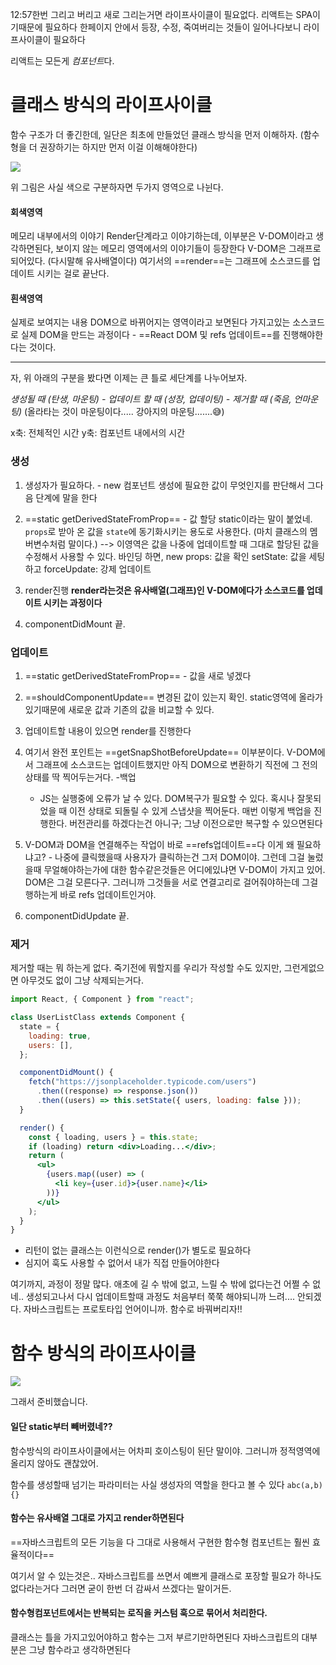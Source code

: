 12:57한번 그리고 버리고 새로 그리는거면 라이프사이클이 필요없다.
리액트는 SPA이기때문에 필요하다
한페이지 안에서 등장, 수정, 죽여버리는 것들이 일어나다보니 라이프사이클이 필요하다

리액트는 모든게 *컴포넌트*다.


# 클래스 방식의 라이프사이클

함수 구조가 더 좋긴한데, 일단은 최초에 만들었던 클래스 방식을 먼저 이해하자.
(함수형을 더 권장하기는 하지만 먼저 이걸 이해해야한다)

![](https://i.imgur.com/9pAeAfB.png)

위 그림은 사실 색으로 구분하자면 두가지 영역으로 나뉜다.

#### 회색영역
메모리 내부에서의 이야기
Render단계라고 이야기하는데, 이부분은 V-DOM이라고 생각하면된다,
보이지 않는 메모리 영역에서의 이야기들이 등장한다
V-DOM은 그래프로 되어있다. (다시말해 유사배열이다)
여기서의 ==render==는 그래프에 소스코드를 업데이트 시키는 걸로 끝난다.

#### 흰색영역
실제로 보여지는 내용
DOM으로 바뀌어지는 영역이라고 보면된다
가지고있는 소스코드로 실제 DOM을 만드는 과정이다 - ==React DOM 및 refs 업데이트==를 진행해야한다는 것이다.


---

자, 위 아래의 구분을 봤다면 이제는 큰 틀로 세단계를 나누어보자.

*생성될 때 (탄생, 마운팅) - 업데이트 할 때 (성장, 업데이팅) - 제거할 때 (죽음, 언마운팅)*
(올라타는 것이 마운팅이다..... 강아지의 마운팅.......😅)

x축: 전체적인 시간
y축: 컴포넌트 내에서의 시간


### 생성
1. 생성자가 필요하다. - new 컴포넌트
	생성에 필요한 값이 무엇인지를 판단해서 그다음 단계에 말을 한다

2. ==static getDerivedStateFromProp== - 값 할당
	static이라는 말이 붙었네. 
	`props`로 받아 온 값을 `state`에 동기화시키는 용도로 사용한다.
	(마치 클래스의 멤버변수처럼 말이다.)
	--> 이영역은 값을 나중에 업데이트할 때 그대로 할당된 값을 수정해서 사용할 수 있다.
	바인딩 하면,
		new props: 값을 확인
		setState: 값을 세팅하고
		forceUpdate: 강제 업데이트

3. render진행
	**render라는것은 유사배열(그래프)인 V-DOM에다가 소스코드를 업데이트 시키는 과정이다**

4. componentDidMount 끝.


###  업데이트
1. ==static getDerivedStateFromProp== - 값을 새로 넣겠다
2. ==shouldComponentUpdate== 변경된 값이 있는지 확인. 
	static영역에 올라가 있기때문에 새로운 값과 기존의 값을 비교할 수 있다.

3. 업데이트할 내용이 있으면 render를 진행한다

4. 여기서 완전 포인트는 ==getSnapShotBeforeUpdate== 이부분이다.
	V-DOM에서 그래프에 소스코드는 업데이트했지만 아직 DOM으로 변환하기 직전에 그 전의 상태를 딱 찍어두는거다. -백업
	- JS는 실행중에 오류가 날 수 있다. DOM복구가 필요할 수 있다. 혹시나 잘못되었을 때 이전 상태로 되돌릴 수 있게 스냅샷을 찍어둔다. 매번 이렇게 백업을 진행한다. 버전관리를 하겠다는건 아니구; 그냥 이전으로만 복구할 수 있으면된다

5. V-DOM과 DOM을 연결해주는 작업이 바로 ==refs업데이트==다
	이게 왜 필요하냐고? - 나중에 클릭했을때 사용자가 클릭하는건 그저 DOM이야. 그런데 그걸 눌렀을때 무얼해야하는가에 대한 함수같은것들은 어디에있냐면 V-DOM이 가지고 있어. DOM은 그걸 모른다구. 그러니까 그것들을 서로 연결고리로 걸어줘야하는데 그걸 행하는게 바로 refs 업데이트인거야.

6. componentDidUpdate 끝.


### 제거
제거할 때는 뭐 하는게 없다.
죽기전에 뭐할지를 우리가 작성할 수도 있지만, 그런게없으면 아무것도 없이 그냥 삭제되는거다. 


```jsx
import React, { Component } from "react";

class UserListClass extends Component {
  state = {
    loading: true,
    users: [],
  };

  componentDidMount() {
    fetch("https://jsonplaceholder.typicode.com/users")
      .then((response) => response.json())
      .then((users) => this.setState({ users, loading: false }));
  }

  render() {
    const { loading, users } = this.state;
    if (loading) return <div>Loading...</div>;
    return (
      <ul>
        {users.map((user) => (
          <li key={user.id}>{user.name}</li>
        ))}
      </ul>
    );
  }
}
```

- 리턴이 없는 클래스는 이런식으로 render()가 별도로 필요하다
- 심지어 훅도 사용할 수 없어서 내가 직접 만들어야한다



여기까지, 과정이 정말 많다. 애초에 길 수 밖에 없고, 느릴 수 밖에 없다는건 어쩔 수 없네..
생성되고나서 다시 업데이트할때 과정도 처음부터 쭉쭉 해야되니까 느려....
안되겠다. 자바스크립트는 프로토타입 언어이니까. 함수로 바꿔버리자!!




# 함수 방식의 라이프사이클


![](https://i.imgur.com/w9gfi9Y.png)


그래서 준비했습니다.

#### 일단 static부터 빼버렸네??
함수방식의 라이프사이클에서는 어차피 호이스팅이 된단 말이야. 그러니까 정적영역에 올리지 않아도 괜찮았어. 

함수를 생성할때 넘기는 파라미터는 사실 생성자의 역할을 한다고 볼 수 있다
`abc(a,b){}`

#### 함수는 유사배열 그대로 가지고 render하면된다

==자바스크립트의 모든 기능을 다 그대로 사용해서 구현한 함수형 컴포넌트는 훨씬 효율적이다==

여기서 알 수 있는것은..
자바스크립트를 쓰면서 예쁘게 클래스로 포장할 필요가 하나도 없다라는거다
그러면 굳이 한번 더 감싸서 쓰겠다는 말이거든.


#### 함수형컴포넌트에서는 반복되는 로직을 커스텀 훅으로 묶어서 처리한다.

클래스는 틀을 가지고있어야하고
함수는 그저 부르기만하면된다
자바스크립트의 대부분은 그냥 함수라고 생각하면된다



